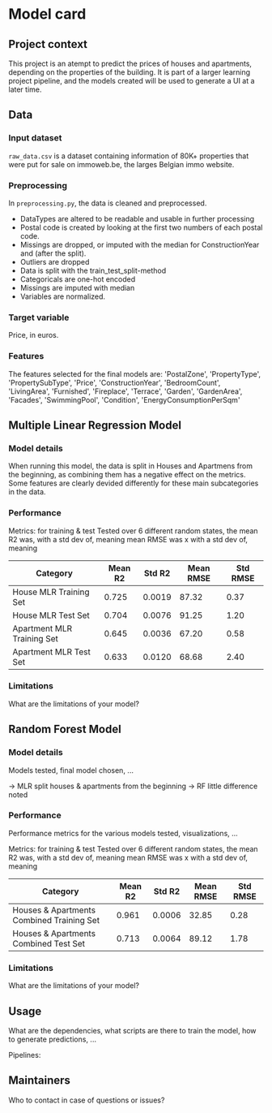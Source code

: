 # Model card

## Project context

This project is an atempt to predict the prices of houses and apartments, depending on the properties of the building. It is part of a larger learning project pipeline, and the models created will be used to generate a UI at a later time.

## Data
### Input dataset 
`raw_data.csv` is a dataset containing information of 80K+ properties that were put for sale on immoweb.be, the larges Belgian immo website.

### Preprocessing
In `preprocessing.py`, the data is cleaned and preprocessed. 
- DataTypes are altered to be readable and usable in further processing
- Postal code is created by looking at the first two numbers of each postal code.
- Missings are dropped, or imputed with the median for ConstructionYear and  (after the split).
- Outliers are dropped
- Data is split with the train_test_split-method
- Categoricals are one-hot encoded
- Missings are imputed with median
- Variables are normalized.

### Target variable
Price, in euros.

### Features
The features selected for the final models are:
'PostalZone', 'PropertyType', 'PropertySubType', 'Price',
            'ConstructionYear', 'BedroomCount',
            'LivingArea', 'Furnished', 'Fireplace', 'Terrace',
            'Garden', 'GardenArea', 'Facades', 'SwimmingPool', 'Condition',
            'EnergyConsumptionPerSqm'

## Multiple Linear Regression Model

### Model details
When running this model, the data is split in Houses and Apartmens from the beginning, as combining them has a negative effect on the metrics. Some features are clearly devided differently for these main subcategories in the data.

### Performance
Metrics: for training & test
Tested over 6 different random states, the mean R2 was, with a std dev of, meaning
mean RMSE was x with a std dev of, meaning 

| Category                                            | Mean R2   | Std R2   | Mean RMSE | Std RMSE |
|-----------------------------------------------------|-----------|----------|-----------|----------|
| House MLR Training Set                              | 0.725     | 0.0019   | 87.32     | 0.37     |
| House MLR Test Set                                  | 0.704     | 0.0076   | 91.25     | 1.20     |
| Apartment MLR Training Set                          | 0.645     | 0.0036   | 67.20     | 0.58     |
| Apartment MLR Test Set                              | 0.633     | 0.0120   | 68.68     | 2.40     |

### Limitations

What are the limitations of your model?



## Random Forest Model

### Model details

Models tested, final model chosen, ...

-> MLR split houses & apartments from the beginning
-> RF little difference noted

### Performance

Performance metrics for the various models tested, visualizations, ...

Metrics: for training & test
Tested over 6 different random states, the mean R2 was, with a std dev of, meaning
mean RMSE was x with a std dev of, meaning 

| Category                                            | Mean R2   | Std R2   | Mean RMSE | Std RMSE |
|-----------------------------------------------------|-----------|----------|-----------|----------|
| Houses & Apartments Combined Training Set           | 0.961     | 0.0006   | 32.85     | 0.28     |
| Houses & Apartments Combined Test Set               | 0.713     | 0.0064   | 89.12     | 1.78     |

### Limitations

What are the limitations of your model?


## Usage

What are the dependencies, what scripts are there to train the model, how to generate predictions, ...

Pipelines:


## Maintainers

Who to contact in case of questions or issues?
